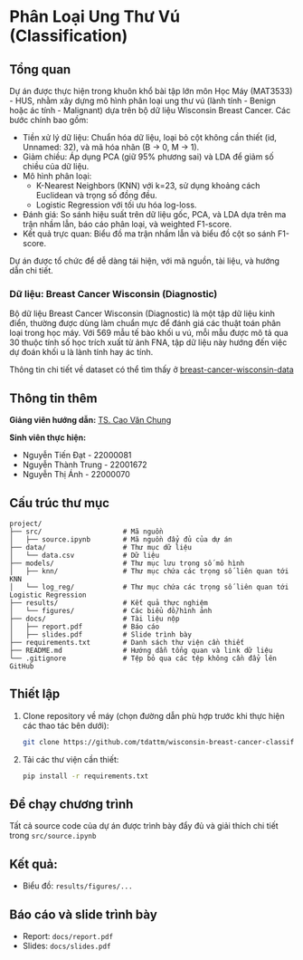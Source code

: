 # Phân Loại Ung Thư Vú (Classification)

## Tổng quan
Dự án được thực hiện trong khuôn khổ bài tập lớn môn Học Máy (MAT3533) - HUS, nhằm xây dựng mô hình phân loại ung thư vú (lành tính - Benign hoặc ác tính - Malignant) dựa trên bộ dữ liệu Wisconsin Breast Cancer. Các bước chính bao gồm:

- Tiền xử lý dữ liệu: Chuẩn hóa dữ liệu, loại bỏ cột không cần thiết (id, Unnamed: 32), và mã hóa nhãn (B → 0, M → 1).
- Giảm chiều: Áp dụng PCA (giữ 95% phương sai) và LDA để giảm số chiều của dữ liệu.
- Mô hình phân loại:
  - K-Nearest Neighbors (KNN) với k=23, sử dụng khoảng cách Euclidean và trọng số đồng đều.
  - Logistic Regression với tối ưu hóa log-loss.
- Đánh giá: So sánh hiệu suất trên dữ liệu gốc, PCA, và LDA dựa trên ma trận nhầm lẫn, báo cáo phân loại, và weighted F1-score.
- Kết quả trực quan: Biểu đồ ma trận nhầm lẫn và biểu đồ cột so sánh F1-score.

Dự án được tổ chức để dễ dàng tái hiện, với mã nguồn, tài liệu, và hướng dẫn chi tiết. 

### Dữ liệu: Breast Cancer Wisconsin (Diagnostic)
Bộ dữ liệu Breast Cancer Wisconsin (Diagnostic) là một tập dữ liệu kinh điển, thường được dùng làm chuẩn mực để đánh giá các thuật toán phân loại trong học máy. Với 569 mẫu tế bào khối u vú, mỗi mẫu được mô tả qua 30 thuộc tính số học trích xuất từ ảnh FNA, tập dữ liệu này hướng đến việc dự đoán khối u là lành tính hay ác tính.

Thông tin chi tiết về dataset có thể tìm thấy ở [breast-cancer-wisconsin-data](https://www.kaggle.com/datasets/uciml/breast-cancer-wisconsin-data)

## Thông tin thêm
**Giảng viên hướng dẫn:** [TS. Cao Văn Chung](https://hus.vnu.edu.vn/gioi-thieu/can-bo/danh-sach-can-bo/cao-van-chung-3004.html)

**Sinh viên thực hiện:**
- Nguyễn Tiến Đạt        - 22000081
- Nguyễn Thành Trung     - 22001672
- Nguyễn Thị Ánh         - 22000070

## Cấu trúc thư mục

```plain
project/
├── src/                    # Mã nguồn
│   ├── source.ipynb        # Mã nguồn đẩy đủ của dự án
├── data/                   # Thư mục dữ liệu 
│   └── data.csv            # Dữ liệu 
├── models/                 # Thư mục lưu trọng số mô hình
│   ├── knn/                # Thư mục chứa các trọng số liên quan tới KNN
│   └── log_reg/            # Thư mục chứa các trọng số liên quan tới Logistic Regression
├── results/                # Kết quả thực nghiệm
│   └── figures/            # Các biểu đồ/hình ảnh
├── docs/                   # Tài liệu nộp
│   ├── report.pdf          # Báo cáo
│   ├── slides.pdf          # Slide trình bày
├── requirements.txt        # Danh sách thư viện cần thiết
├── README.md               # Hướng dẫn tổng quan và link dữ liệu
└── .gitignore              # Tệp bỏ qua các tệp không cần đẩy lên GitHub
```

## Thiết lập

1. Clone repository về máy (chọn đường dẫn phù hợp trước khi thực hiện các thao tác bên dưới):
   ```bash
   git clone https://github.com/tdattm/wisconsin-breast-cancer-classification.git
   ```
2. Tải các thư viện cần thiết:
   ```bash
   pip install -r requirements.txt
   ```

## Để chạy chương trình
Tất cả source code của dự án được trình bày đẩy đủ và giải thích chi tiết trong `src/source.ipynb`

## Kết quả:
- Biểu đồ: `results/figures/...`

## Báo cáo và slide trình bày
- Report: `docs/report.pdf`
- Slides: `docs/slides.pdf`